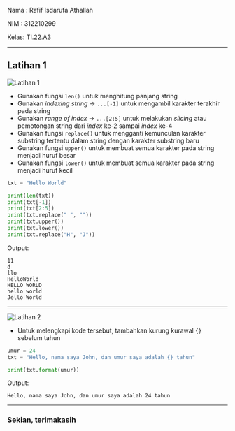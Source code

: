 Nama : Rafif Isdarufa Athallah

NIM : 312210299

Kelas: TI.22.A3

---

## Latihan 1

![Latihan 1](https://user-images.githubusercontent.com/115514467/212912764-c7d5d18e-bb1d-44a0-82f7-56718351d360.jpg)

- Gunakan fungsi `len()` untuk menghitung panjang string
- Gunakan *indexing string* -> `...[-1]` untuk mengambil karakter terakhir pada string
- Gunakan *range of index* -> `...[2:5]` untuk melakukan *slicing* atau pemotongan string dari *index* ke-2 sampai *index* ke-4
- Gunakan fungsi `replace()` untuk mengganti kemunculan karakter substring tertentu dalam string dengan karakter substring baru
- Gunakan fungsi `upper()` untuk membuat semua karakter pada string menjadi huruf besar
- Gunakan fungsi `lower()` untuk membuat semua karakter pada string menjadi huruf kecil

```python
txt = "Hello World"

print(len(txt))
print(txt[-1])
print(txt[2:5])
print(txt.replace(" ", ""))
print(txt.upper())
print(txt.lower())
print(txt.replace("H", "J"))
```

Output:

```
11
d
llo
HelloWorld
HELLO WORLD
hello world
Jello World
```

---

![Latihan 2](https://user-images.githubusercontent.com/115514467/212912750-dccc7b57-91e7-4b05-8eff-b7f2b5061e3a.jpg)

- Untuk melengkapi kode tersebut, tambahkan kurung kurawal `{}` sebelum tahun

```python
umur = 24
txt = "Hello, nama saya John, dan umur saya adalah {} tahun"

print(txt.format(umur))
```

Output:

```
Hello, nama saya John, dan umur saya adalah 24 tahun
```

---

### Sekian, terimakasih
